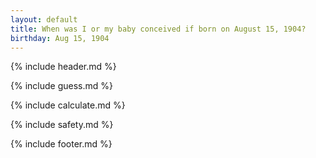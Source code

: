```yaml
---
layout: default
title: When was I or my baby conceived if born on August 15, 1904?
birthday: Aug 15, 1904
---
```


{% include header.md %}

{% include guess.md %}

{% include calculate.md %}

{% include safety.md %}

{% include footer.md %}



